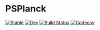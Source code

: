 # PSPlanck

[![Stable](https://img.shields.io/badge/docs-stable-blue.svg)](https://xzackli.github.io/PSPlanck.jl/stable)
[![Dev](https://img.shields.io/badge/docs-dev-blue.svg)](https://xzackli.github.io/PSPlanck.jl/dev)
[![Build Status](https://travis-ci.com/xzackli/PSPlanck.jl.svg?branch=master)](https://travis-ci.com/xzackli/PSPlanck.jl)
[![Codecov](https://codecov.io/gh/xzackli/PSPlanck.jl/branch/master/graph/badge.svg)](https://codecov.io/gh/xzackli/PSPlanck.jl)
